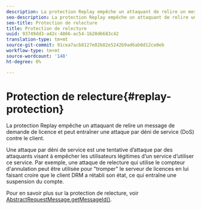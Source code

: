 ```yaml
---
description: La protection Replay empêche un attaquant de relire un message de demande de licence et peut entraîner une attaque par déni de service (DoS) contre le client.
seo-description: La protection Replay empêche un attaquant de relire un message de demande de licence et peut entraîner une attaque par déni de service (DoS) contre le client.
seo-title: Protection de relecture
title: Protection de relecture
uuid: 93749dd3-a42c-4866-ac54-1b20d6683c42
translation-type: tm+mt
source-git-commit: 91cea7acb8127e02b82e5242b9ad6ab0d12ce0eb
workflow-type: tm+mt
source-wordcount: '148'
ht-degree: 0%

---
```



# Protection de relecture{#replay-protection}

La protection Replay empêche un attaquant de relire un message de demande de licence et peut entraîner une attaque par déni de service (DoS) contre le client.

Une attaque par déni de service est une tentative d’attaque par des attaquants visant à empêcher les utilisateurs légitimes d’un service d’utiliser ce service. Par exemple, une attaque de relecture qui utilise le compteur d&#39;annulation peut être utilisée pour &quot;tromper&quot; le serveur de licences en lui faisant croire que le client DRM a rétabli son état, ce qui entraîne une suspension du compte.

Pour en savoir plus sur la protection de relecture, voir [ AbstractRequestMessage.getMessageId()](https://help.adobe.com/en_US/primetime/api/drm-apis/server/javadocs-flashaccess-pro/com/adobe/flashaccess/sdk/protocol/AbstractRequestMessage.html#getMessageId()).
